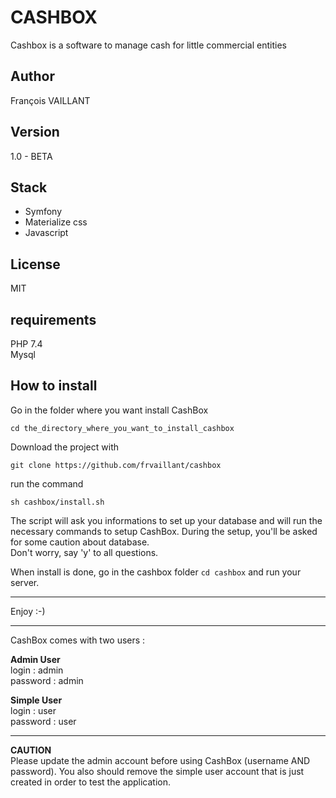 # CASHBOX

Cashbox is a software to manage cash for little commercial entities

## Author
François VAILLANT

## Version
1.0 - BETA

## Stack
 - Symfony
 - Materialize css
 - Javascript
 
## License
MIT 

## requirements
PHP 7.4  
Mysql 
 
## How to install

Go in the folder where you want install CashBox
```
cd the_directory_where_you_want_to_install_cashbox
```

Download the project with 
```  
git clone https://github.com/frvaillant/cashbox
```

run the command
```
sh cashbox/install.sh
```
The script will ask you informations to set up your database 
and will run the necessary commands to setup CashBox. 
During the setup, you'll be asked for some caution about database.  
Don't worry, say 'y' to all questions.  

When install is done, go in the cashbox folder `cd cashbox` and run your server.  
*****
Enjoy :-)  
*****
CashBox comes with two users :

**Admin User**  
login : admin   
password : admin

**Simple User**  
login : user  
password : user  
*****************
**CAUTION**  
Please update the admin account before using CashBox (username AND password).
You also should remove the simple user account that is just created in order to test the application.






